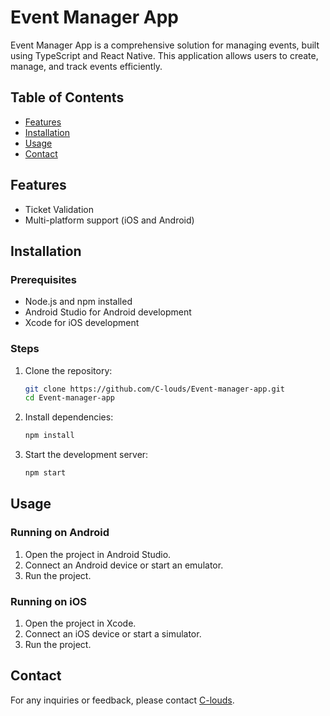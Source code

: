 # Event Manager App

Event Manager App is a comprehensive solution for managing events, built using TypeScript and React Native. This application allows users to create, manage, and track events efficiently.

## Table of Contents

- [Features](#features)
- [Installation](#installation)
- [Usage](#usage)
- [Contact](#contact)

## Features

- Ticket Validation
- Multi-platform support (iOS and Android)

## Installation

### Prerequisites

- Node.js and npm installed
- Android Studio for Android development
- Xcode for iOS development

### Steps

1. Clone the repository:
    ```sh
    git clone https://github.com/C-louds/Event-manager-app.git
    cd Event-manager-app
    ```

2. Install dependencies:
    ```sh
    npm install
    ```

3. Start the development server:
    ```sh
    npm start
    ```

## Usage

### Running on Android

1. Open the project in Android Studio.
2. Connect an Android device or start an emulator.
3. Run the project.

### Running on iOS

1. Open the project in Xcode.
2. Connect an iOS device or start a simulator.
3. Run the project.


## Contact

For any inquiries or feedback, please contact [C-louds](https://github.com/C-louds).
